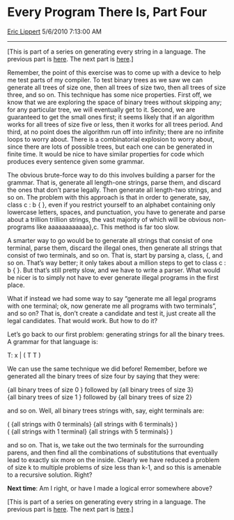 # Every Program There Is, Part Four

[Eric Lippert](https://social.msdn.microsoft.com/profile/Eric%20Lippert) 5/6/2010 7:13:00 AM

-----

\[This is part of a series on generating every string in a language. The previous part is [here](http://blogs.msdn.com/b/ericlippert/archive/2010/05/03/every-program-there-is-part-three.aspx). The next part is [here](http://blogs.msdn.com/b/ericlippert/archive/2010/05/10/every-program-there-is-part-five.aspx).\]

Remember, the point of this exercise was to come up with a device to help me test parts of my compiler. To test binary trees as we saw we can generate all trees of size one, then all trees of size two, then all trees of size three, and so on. This technique has some nice properties. First off, we know that we are exploring the space of binary trees without skipping any; for any particular tree, we will eventually get to it. Second, we are guaranteed to get the small ones first; it seems likely that if an algorithm works for all trees of size five or less, then it works for all trees period. And third, at no point does the algorithm run off into infinity; there are no infinite loops to worry about. There is a combinatorial explosion to worry about, since there are lots of possible trees, but each one can be generated in finite time. It would be nice to have similar properties for code which produces every sentence given some grammar.

The obvious brute-force way to do this involves building a parser for the grammar. That is, generate all length-one strings, parse them, and discard the ones that don’t parse legally. Then generate all length-two strings, and so on. The problem with this approach is that in order to generate, say, class c : b { }, even if you restrict yourself to an alphabet containing only lowercase letters, spaces, and punctuation, you have to generate and parse about a trillion trillion strings, the vast majority of which will be obvious non-programs like aaaaaaaaaaaa},c. This method is far too slow.

A smarter way to go would be to generate all strings that consist of one terminal, parse them, discard the illegal ones, then generate all strings that consist of two terminals, and so on. That is, start by parsing a, class, {, and so on. That’s way better; it only takes about a million steps to get to class c : b { }. But that’s still pretty slow, and we have to write a parser. What would be nicer is to simply not have to ever generate illegal programs in the first place.

What if instead we had some way to say “generate me all legal programs with one terminal; ok, now generate me all programs with two terminals”, and so on? That is, don’t create a candidate and test it, just create all the legal candidates. That would work. But how to do it?

Let’s go back to our first problem: generating strings for all the binary trees. A grammar for that language is:

 

T: x | ( T T )

We can use the same technique we did before\! Remember, before we generated all the binary trees of size four by saying that they were:

 

{all binary trees of size 0 } followed by {all binary trees of size 3}  
{all binary trees of size 1 } followed by {all binary trees of size 2}

and so on. Well, all binary trees strings with, say, eight terminals are:

 

( {all strings with 0 terminals} {all strings with 6 terminals} )  
( {all strings with 1 terminal} {all strings with 5 terminals} )

and so on. That is, we take out the two terminals for the surrounding parens, and then find all the combinations of substitutions that eventually lead to exactly six more on the inside. Clearly we have reduced a problem of size k to multiple problems of size less than k-1, and so this is amenable to a recursive solution. Right?

**Next time**: Am I right, or have I made a logical error somewhere above?

\[This is part of a series on generating every string in a language. The previous part is [here](http://blogs.msdn.com/b/ericlippert/archive/2010/05/03/every-program-there-is-part-three.aspx). The next part is [here](http://blogs.msdn.com/b/ericlippert/archive/2010/05/10/every-program-there-is-part-five.aspx).\]

